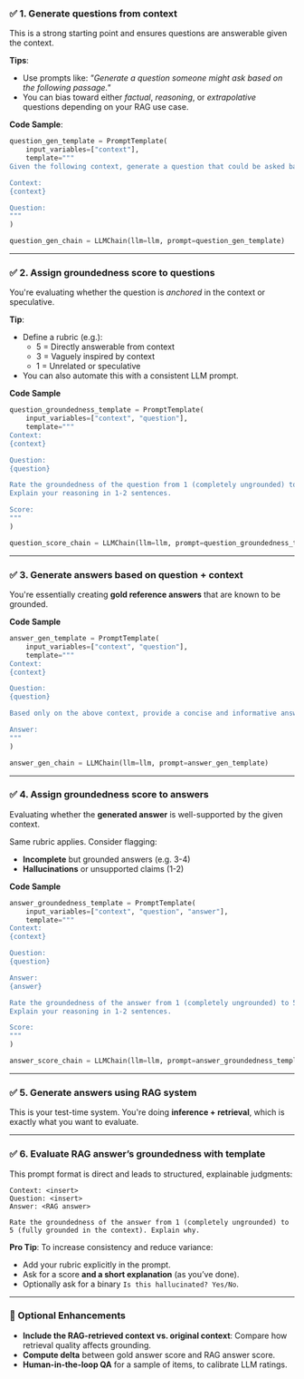 ### ✅ **1. Generate questions from context**
This is a strong starting point and ensures questions are answerable given the context.

**Tips**:
- Use prompts like: *"Generate a question someone might ask based on the following passage."*
- You can bias toward either *factual*, *reasoning*, or *extrapolative* questions depending on your RAG use case.

**Code Sample**:
```Python
question_gen_template = PromptTemplate(
    input_variables=["context"],
    template="""
Given the following context, generate a question that could be asked based only on this information.

Context:
{context}

Question:
"""
)

question_gen_chain = LLMChain(llm=llm, prompt=question_gen_template)
```

---

### ✅ **2. Assign groundedness score to questions**
You're evaluating whether the question is *anchored* in the context or speculative.

**Tip**:
- Define a rubric (e.g.):
  - 5 = Directly answerable from context
  - 3 = Vaguely inspired by context
  - 1 = Unrelated or speculative
- You can also automate this with a consistent LLM prompt.

**Code Sample**

```Python
question_groundedness_template = PromptTemplate(
    input_variables=["context", "question"],
    template="""
Context:
{context}

Question:
{question}

Rate the groundedness of the question from 1 (completely ungrounded) to 5 (fully grounded in the context). 
Explain your reasoning in 1-2 sentences.

Score:
"""
)

question_score_chain = LLMChain(llm=llm, prompt=question_groundedness_template)
```

---

### ✅ **3. Generate answers based on question + context**
You're essentially creating **gold reference answers** that are known to be grounded.

**Code Sample**
```Python
answer_gen_template = PromptTemplate(
    input_variables=["context", "question"],
    template="""
Context:
{context}

Question:
{question}

Based only on the above context, provide a concise and informative answer.

Answer:
"""
)

answer_gen_chain = LLMChain(llm=llm, prompt=answer_gen_template)

```

---

### ✅ **4. Assign groundedness score to answers**
Evaluating whether the **generated answer** is well-supported by the given context.

Same rubric applies. Consider flagging:
- **Incomplete** but grounded answers (e.g. 3-4)
- **Hallucinations** or unsupported claims (1-2)

**Code Sample**
```Python
answer_groundedness_template = PromptTemplate(
    input_variables=["context", "question", "answer"],
    template="""
Context:
{context}

Question:
{question}

Answer:
{answer}

Rate the groundedness of the answer from 1 (completely ungrounded) to 5 (fully grounded in the context). 
Explain your reasoning in 1-2 sentences.

Score:
"""
)

answer_score_chain = LLMChain(llm=llm, prompt=answer_groundedness_template)

```

---

### ✅ **5. Generate answers using RAG system**
This is your test-time system. You're doing **inference + retrieval**, which is exactly what you want to evaluate.

---

### ✅ **6. Evaluate RAG answer’s groundedness with template**

This prompt format is direct and leads to structured, explainable judgments:

```text
Context: <insert>
Question: <insert>
Answer: <RAG answer>

Rate the groundedness of the answer from 1 (completely ungrounded) to 5 (fully grounded in the context). Explain why.
```

**Pro Tip**:
To increase consistency and reduce variance:
- Add your rubric explicitly in the prompt.
- Ask for a score **and a short explanation** (as you’ve done).
- Optionally ask for a binary `Is this hallucinated? Yes/No`.

---

### 🧠 Optional Enhancements
- **Include the RAG-retrieved context vs. original context**: Compare how retrieval quality affects grounding.
- **Compute delta** between gold answer score and RAG answer score.
- **Human-in-the-loop QA** for a sample of items, to calibrate LLM ratings.
